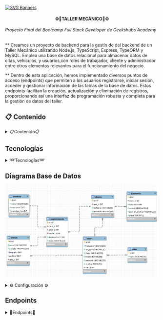 [![SVG Banners](https://svg-banners.vercel.app/api?type=typeWriter&text1=PROYECTO%20FORMATIVO%20👨‍💻&width=800&height=150)](https://github.com/Akshay090/svg-banners)

<H4 align="center">⚙️🔧TALLER MECÁNICO🔧⚙️</H4> 

<H6>Proyecto Final del Bootcamp Full Stack Developer de Geekshubs Academy</H6>


** Creamos un proyecto de backend para la gestín de del backend de un Taller Mecánico utilizando Node.js, TypeScript, Express, TypeORM y MySQL. Emplea una base de datos relacional para almacenar datos de citas, vehículos, y usuarios,con roles de trabajador, cliente y administrador entre otros elementos relevantes para el funcionamiento del negocio.

** Dentro de esta aplicación, hemos implementado diversos puntos de acceso (endpoints) que permiten a los usuarios registrarse, iniciar sesión, acceder y gestionar información de las tablas de la base de datos. Estos endpoints facilitan la creación, actualización y eliminación de registros, proporcionando así una interfaz de programación robusta y completa para la gestión de datos del taller.


## 📋 Contenido 

<details>

  <summary>📋Contenido📋</summary>
<ol>
    <li><a href="#tecnologías-utilizadas">Tecnologías Utilizadas</a></li>
    <li><a href="#diagrama-bd">Diagrama BD</a></li>
    <li><a href="#instrucciones">Instrucciones</a></li>
    <li><a href="#endpoints">Endpoints</a></li>
    <li><a href="#contribuciones">Contribuciones</a></li>
    <li><a href="/LICENSE">Licencia</a></li>
</ol>

</details>

## Tecnologías

<details>
<summary>➿Tecnologías➿</summary>

<div align="center">

   <a href="https://www.expressjs.com/">
      <img src= "https://img.shields.io/badge/express.js-%23404d59.svg?style=for-the-badge&logo=express&logoColor=%2361DAFB"/>
   </a>
   <a href="https://nodejs.org/en">
      <img src= "https://img.shields.io/badge/node.js-026E00?style=for-the-badge&logo=node.js&logoColor=white"/>
   </a>
   <a href="https://www.typescriptlang.org/">
      <img src="https://img.shields.io/badge/typescript-blue?style=for-the-badge&logo=typescript&logoColor=white">
   </a>
   <a href="https://www.mysql.com/">
    <img src= "https://img.shields.io/badge/-MySQL-000?&logo=mysql&logoColor=FFFFFF"/>
    </a>
    <a href="https://jwt.io/">
    <img src= "https://img.shields.io/badge/JWT-black?style=for-the-badge&logo=JSON%20web%20tokens"/>
    </a>
    <a href="https://git-scm.com/">
    <img src= "https://img.shields.io/badge/-Git-000?&logo=git"/>
</a>
<a href="https://www.github.com/">
    <img src= "https://img.shields.io/badge/-GitHub-05122A?style=flat&logo=github"/>
</a>

</div>

</details>

## Diagrama Base de Datos

<p>
   <div align="center">
      <img src="/src/img/diagramaER.jpg" style="max-width: 100%">
   </div>    
</p>


<details>
<summary>⚙ Configuración ⚙</summary>

1. Clona este repositorio: `git clone [URL del repositorio]` 📥
2. Instalar las dependencias: `npm install ` 💾
3. Conectar repositorio con la base de datos mediante  variables de entorno que se encuentran en el archivo .env 📡

    ``` js
    // Environment 
	NODE_ENV= 

   // Server 
	PORT=

   // Database 
    	DB_HOST=
    	DB_PORT=
    	DB_USER=
    	DB_PASSWORD=
    	DB_DATABASE=  

   // Token
    	JWT_SECRET= ""
    ```  

4. Ejecutar las migraciones `npx typeorm-ts-node-commonjs migration:run -d ./src/database/data-source.ts` o `npm run db:migrate` ✈️
5. Para rellenar las tabla de datos ficticios `npx ts-node ./src/database/seeders/dbSeeder.ts` o `npm run db:seed` 📑
6. Lo hacemos funcionar con `npm run dev` 🚀
7. Utilizamos los endpoints en Insomnia o Postman para probar y validar las diversas funcionalidades implementadas 🎯

</details>

## Endpoints

<details>

<summary>🎯Endpoints🎯</summary>

<details>
<summary>🔒 Registro/Login 🔒</summary>

- ✅ **Registrar usuario/cliente**
    - `POST {{BASE_URL}}/api/auth/register`
    ![Register](/src/img/register.jpg)

- ✅ **Login usuarios**
    - `POST {{BASE_URL}}/api/auth/login`
    - ![Login](/src/img/Login1.jpg)
    - ![Token](/src/img/LoginToken.jpg)

</details>



<details>
<summary>👨‍👨‍👧‍👧 Usuarios 👨‍👨‍👧‍👧</summary>

- ✅ **Ver perfil de usuario (Introducir Token de Login)**
    - `GET {{BASE_URL}}/api/users/profile/profile`
    - ![Perfil](/src/img/VerPerfil.jpg)

- ✅ **Mostrar todos los usuarios (ADMIN o MANAGER)**
    - `GET {{BASE_URL}}/api/users/`

- ✅ **Mostrar todos los trabajadores (ADMIN)**
    - `GET {{BASE_URL}}/api/users/role/managers`

- ✅ **Mostrar todos los clientes (ADMIN o MANAGER)**
    - `GET {{BASE_URL}}/api/users/role/clients`

- ✅ **Mostrar usuarios por ID (ADMIN o MANAGER)**
    - `GET {{BASE_URL}}/api/users/:id`

- ✅ **Crear nuevo usuario (ADMIN)**
    - `POST {{BASE_URL}}/api/users/`
    - ![Perfil](/src/img/CreateUser.jpg)
    - ![Perfil](/src/img/CreateUser2.jpg)
  
- ✅ **Actualizar perfil propio de usurio**
    - `PUT {{BASE_URL}}/api/users/profile/profile`

- ✅ **Actualizar perfil de usurio como ADMIN**
    - `PUT {{BASE_URL}}/api/users/:id`

- ✅ **Eliminar usuario (ADMIN)**
    - `DELETE {{BASE_URL}}/api/users/:id`

</details>
<details>
<summary>📅 Citas 📅</summary>

- ✅ **Crear Nueva Cita (introducir Token ADMIN o MANAGER)**
    - `POST {{BASE_URL}}/api/appointments`
    - ![Login](/src/img/CrearCita1.jpg)
    - ![Login](/src/img/CrearCita2.jpg)
- ✅ **Actualizar una cita por ID de cita (introducir Token login)**
    - `PUT {{BASE_URL}}/api/appointments/:appointmentId`

- ✅ **Eliminar cita (ADMIN o MANAGER)**
    - `DELETE {{BASE_URL}}/api/appointments/:appointmentId`

- ✅ **Citas de un cliente (introducir Token cliente)**
    - `GET {{BASE_URL}}/api/appointments/client/`

- ✅ **Citas de un artista (introducir Token artista)**
    - `GET {{BASE_URL}}/api/appointments/artist/`
</details>
<details>
<summary>🏎️ Vehículos 🏎️</summary>

- ✅ **Crear Nuevo Vehículo**
    - `POST {{BASE_URL}}/api/appointments`
    - ![Login](/src/img/CrearCita1.jpg)
    - ![Login](/src/img/CrearCita2.jpg)
- ✅ **Actualizar una cita por ID de cita (introducir Token login)**
    - `PUT {{BASE_URL}}/api/appointments/:appointmentId`

- ✅ **Eliminar cita (ADMIN o MANAGER)**
    - `DELETE {{BASE_URL}}/api/appointments/:appointmentId`

- ✅ **Citas de un cliente (introducir Token cliente)**
    - `GET {{BASE_URL}}/api/appointments/client/`

- ✅ **Citas de un artista (introducir Token artista)**
    - `GET {{BASE_URL}}/api/appointments/artist/`

</details>


